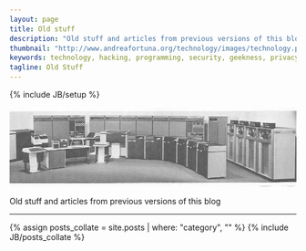 ```yaml
---
layout: page
title: Old stuff
description: "Old stuff and articles from previous versions of this blog"
thumbnail: "http://www.andreafortuna.org/technology/images/technology.png"
keywords: technology, hacking, programming, security, geekness, privacy, oldstuff, andreafortuna.wordpress.com,andreafortuna.org
tagline: Old Stuff
---
```

{% include JB/setup %}

![OldStuff](/images/oldstuff.jpg)



Old stuff and articles from previous versions of this blog

<hr/>
<div class="blog-index">
{% assign posts_collate = site.posts | where: "category", "" %}
{% include JB/posts_collate %}
</div>
<br>

